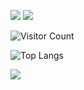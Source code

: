 
![](https://badgen.net/github/watchers/Chen-RT/Chen-RT)
![](https://badgen.net/github/contributors/Chen-RT/Chen-RT)

![Visitor Count](https://profile-counter.glitch.me/Chen-RT/count.svg)

![Top Langs](https://github-readme-stats.vercel.app/api/top-langs/?username=Chen-RT&layout=compact&theme=tokyonight)

![](https://github-readme-stats.vercel.app/api?username=Chen-RT&show_icons=true&theme=transparent)
